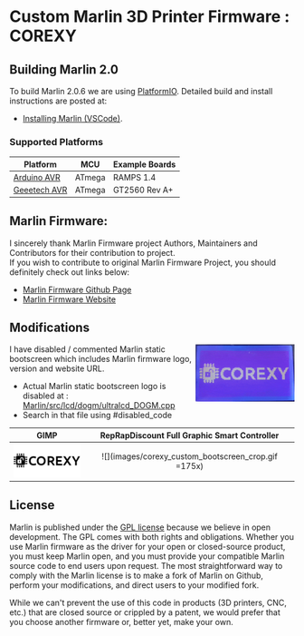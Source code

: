# Custom Marlin 3D Printer Firmware : COREXY

## Building Marlin 2.0

To build Marlin 2.0.6 we are using [PlatformIO](http://docs.platformio.org/en/latest/ide.html#platformio-ide). Detailed build and install instructions are posted at:

  - [Installing Marlin (VSCode)](http://marlinfw.org/docs/basics/install_platformio_vscode.html).

### Supported Platforms

  Platform|MCU|Example Boards
  --------|---|-------
  [Arduino AVR](https://www.arduino.cc/)|ATmega|RAMPS 1.4
  [Geeetech AVR](https://www.geeetech.com/gt2560-a-3d-printer-controller-board-p-915.html)|ATmega|GT2560 Rev A+

## Marlin Firmware:
I sincerely thank Marlin Firmware project Authors, Maintainers and Contributors for their contribution to project.\
If you wish to contribute to original Marlin Firmware Project, you should definitely check out links below:
  - [Marlin Firmware Github Page](https://github.com/MarlinFirmware/Marlin.git)
  - [Marlin Firmware Website](https://marlinfw.org/)


## Modifications
<img align="right" width=175 src="images/corexy_custom_bootscreen_crop.gif" />

I have disabled / commented Marlin static bootscreen which includes Marlin firmware logo, version and website URL.
  - Actual Marlin static bootscreen logo is disabled at : [Marlin/src/lcd/dogm/ultralcd_DOGM.cpp](https://raw.githubusercontent.com/ogdhekne/marlin-corexy/master/Marlin/src/lcd/dogm/ultralcd_DOGM.cpp)
  - Search in that file using #disabled_code

GIMP            | RepRapDiscount Full Graphic Smart Controller
:--------------:|:-------------------------------------------:
![](images/corexy_bootscreen_1.png)|![](images/corexy_custom_bootscreen_crop.gif =175x)

## License

Marlin is published under the [GPL license](https://github.com/ogdhekne/marlin-corexy/blob/master/LICENSE) because we believe in open development. The GPL comes with both rights and obligations. Whether you use Marlin firmware as the driver for your open or closed-source product, you must keep Marlin open, and you must provide your compatible Marlin source code to end users upon request. The most straightforward way to comply with the Marlin license is to make a fork of Marlin on Github, perform your modifications, and direct users to your modified fork.

While we can't prevent the use of this code in products (3D printers, CNC, etc.) that are closed source or crippled by a patent, we would prefer that you choose another firmware or, better yet, make your own.